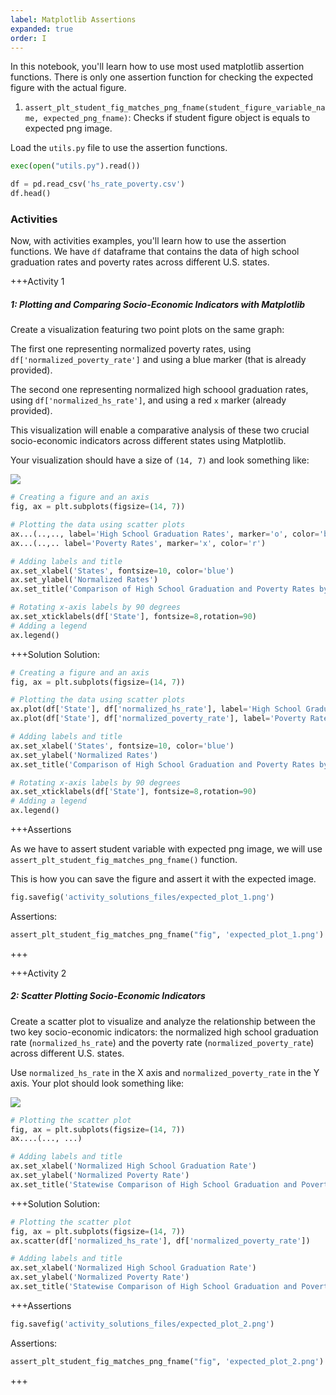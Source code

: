 ```yaml
---
label: Matplotlib Assertions
expanded: true
order: I
---
```


In this notebook, you'll learn how to use most used matplotlib assertion functions.
There is only one assertion function for checking the expected figure
with the actual figure.

1. `assert_plt_student_fig_matches_png_fname(student_figure_variable_name, expected_png_fname)`: Checks if student figure object is equals to expected png image.

Load the `utils.py` file to use the assertion functions.

``` python
exec(open("utils.py").read())
```

``` python
df = pd.read_csv('hs_rate_poverty.csv')
df.head()
```



### Activities

Now, with activities examples, you'll learn how to use the assertion functions. We have `df` dataframe that contains the data of high school graduation rates and poverty rates across different U.S. states.

+++Activity 1
##### 1: Plotting and Comparing Socio-Economic Indicators with Matplotlib

Create a visualization featuring two point plots on the same graph:

The first one representing normalized poverty rates, using
`df['normalized_poverty_rate']` and using a blue marker (that is already
provided).

The second one representing normalized high schoool graduation rates,
using `df['normalized_hs_rate']`, and using a red `x` marker (already
provided).

This visualization will enable a comparative analysis of these two
crucial socio-economic indicators across different states using
Matplotlib.

Your visualization should have a size of `(14, 7)` and look something
like:

![](images/plot-1.png)


``` python
# Creating a figure and an axis
fig, ax = plt.subplots(figsize=(14, 7))

# Plotting the data using scatter plots
ax...(..,.., label='High School Graduation Rates', marker='o', color='b')
ax...(..,.. label='Poverty Rates', marker='x', color='r')

# Adding labels and title
ax.set_xlabel('States', fontsize=10, color='blue')
ax.set_ylabel('Normalized Rates')
ax.set_title('Comparison of High School Graduation and Poverty Rates by State')

# Rotating x-axis labels by 90 degrees
ax.set_xticklabels(df['State'], fontsize=8,rotation=90)
# Adding a legend
ax.legend()
```

+++Solution
Solution:

``` python
# Creating a figure and an axis
fig, ax = plt.subplots(figsize=(14, 7))

# Plotting the data using scatter plots
ax.plot(df['State'], df['normalized_hs_rate'], label='High School Graduation Rates', marker='o', color='b')
ax.plot(df['State'], df['normalized_poverty_rate'], label='Poverty Rates', marker='x', color='r')

# Adding labels and title
ax.set_xlabel('States', fontsize=10, color='blue')
ax.set_ylabel('Normalized Rates')
ax.set_title('Comparison of High School Graduation and Poverty Rates by State')

# Rotating x-axis labels by 90 degrees
ax.set_xticklabels(df['State'], fontsize=8,rotation=90)
# Adding a legend
ax.legend()
```

+++Assertions

As we have to assert student variable with expected png image, we will use `assert_plt_student_fig_matches_png_fname()` function.

This is how you can save the figure and assert it with the expected image.

``` python
fig.savefig('activity_solutions_files/expected_plot_1.png')
```

Assertions:

``` python
assert_plt_student_fig_matches_png_fname("fig", 'expected_plot_1.png')
```
+++


+++Activity 2
##### 2: Scatter Plotting Socio-Economic Indicators

Create a scatter plot to visualize and analyze the relationship between
the two key socio-economic indicators: the normalized high school
graduation rate (`normalized_hs_rate`) and the poverty rate
(`normalized_poverty_rate`) across different U.S. states.

Use `normalized_hs_rate` in the X axis and `normalized_poverty_rate` in
the Y axis. Your plot should look something like:

![](images/plot-2.png)


``` python
# Plotting the scatter plot
fig, ax = plt.subplots(figsize=(14, 7))
ax....(..., ...)

# Adding labels and title
ax.set_xlabel('Normalized High School Graduation Rate')
ax.set_ylabel('Normalized Poverty Rate')
ax.set_title('Statewise Comparison of High School Graduation and Poverty Rates')
```

+++Solution
Solution:

``` python
# Plotting the scatter plot
fig, ax = plt.subplots(figsize=(14, 7))
ax.scatter(df['normalized_hs_rate'], df['normalized_poverty_rate'])

# Adding labels and title
ax.set_xlabel('Normalized High School Graduation Rate')
ax.set_ylabel('Normalized Poverty Rate')
ax.set_title('Statewise Comparison of High School Graduation and Poverty Rates')
```


+++Assertions
``` python
fig.savefig('activity_solutions_files/expected_plot_2.png')
```

Assertions:

``` python
assert_plt_student_fig_matches_png_fname("fig", 'expected_plot_2.png')
```
+++
